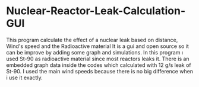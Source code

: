# Nuclear-Reactor-Leak-Calculation-GUI
This program calculate the effect of a nuclear leak based on distance, Wind's speed and the Radioactive material 
It is a gui and open source so it can be improve by adding some graph and simulations. In this program ı used  St-90 as radioactive material since most reactors leaks it.
There is an embedded graph data inside the codes which calculated with 12 g/s leak of St-90.
I used the main wind speeds because there is no big difference when i use it exactly.

